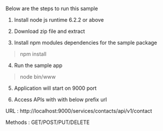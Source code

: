 Below are the steps to run this sample

1. Install node js runtime 6.2.2 or above

2. Download zip file and extract

3. Install npm modules dependencies for the sample package

> npm install

4. Run the sample app

> node bin/www

5. Application will start on 9000 port

6. Access APIs with with below prefix url

URL : http://localhost:9000/services/contacts/api/v1/contact

Methods : GET/POST/PUT/DELETE
